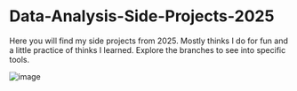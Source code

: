 # Data-Analysis-Side-Projects-2025
Here you will find my side projects from 2025. Mostly thinks I do for fun and a little practice of thinks I learned. 
Explore the branches to see into specific tools.

![image](https://github.com/Sebraor/Data-Analysis-Side-Projects2024/assets/137729465/381c1e17-2ec7-48da-b389-0641a752e561)
